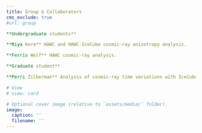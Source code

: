 ```yaml
---
title: Group & Collaborators
cms_exclude: true
#url: group

**Undergraduate students**

**Riya Kore** HAWC and HAWC-IceCube cosmic-ray anisotropy analysis.

**Ferris Wolf** HAWC cosmic-ray analysis.

**Graduate student**

**Perri Zilberman** Analysis of cosmic-ray time variations with IceCube.

# View
# view: card

# Optional cover image (relative to `assets/media/` folder).
image:
  caption: ''
  filename: ''
---
```

